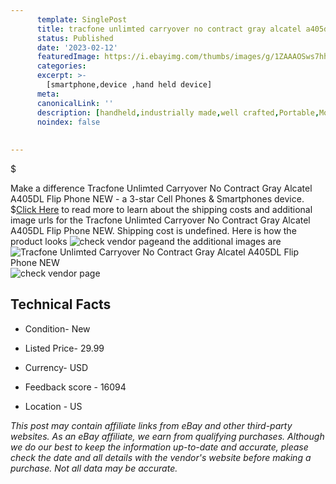 ```yaml
---
      template: SinglePost
      title: tracfone unlimted carryover no contract gray alcatel a405dl flip phone new
      status: Published
      date: '2023-02-12'
      featuredImage: https://i.ebayimg.com/thumbs/images/g/1ZAAAOSws7hh9vVm/s-l225.jpg
      categories: 
      excerpt: >-
        [smartphone,device ,hand held device]
      meta:
      canonicalLink: ''
      description: [handheld,industrially made,well crafted,Portable,Mobile,Compact,Convenient,Lightweight,Maneuverable,Man-portable,Miniature,Carriable,Hand-held,Light,Holdable,Transportable,Mobile device,Pocket-sized,On-the-go,Wireless,Cordless,Compact size,Convenient size, smartphone,device ,hand held device]
      noindex: false
      
        
---
```

$

Make a difference Tracfone Unlimted Carryover No Contract Gray Alcatel A405DL Flip Phone NEW - a 3-star Cell Phones & Smartphones device.
$[Click Here](https://www.ebay.com/itm/224815725638?hash=item34580fbc46%3Ag%3A1ZAAAOSws7hh9vVm&mkevt=1&mkcid=1&mkrid=711-53200-19255-0&campid=%253CePNCampaignId%253E&customid=%253CreferenceId%253E&toolid=10049) to read more to learn about the shipping costs and additional image urls for the Tracfone Unlimted Carryover No Contract Gray Alcatel A405DL Flip Phone NEW. Shipping cost is undefined. Here is how the product looks ![check vendor page](https://i.ebayimg.com/thumbs/images/g/1ZAAAOSws7hh9vVm/s-l225.jpg)and the additional images are![Tracfone Unlimted Carryover No Contract Gray Alcatel A405DL Flip Phone NEW](https://i.ebayimg.com/images/g/1ZAAAOSws7hh9vVm/s-l1600.jpg)![check vendor page](https://origin-galleryplus.ebayimg.com/ws/web/224815725638_2_0_1/225x225.jpg,https://origin-galleryplus.ebayimg.com/ws/web/224815725638_3_0_1/225x225.jpg,https://origin-galleryplus.ebayimg.com/ws/web/224815725638_4_0_1/225x225.jpg,https://origin-galleryplus.ebayimg.com/ws/web/224815725638_5_0_1/225x225.jpg,https://origin-galleryplus.ebayimg.com/ws/web/224815725638_6_0_1/225x225.jpg,https://origin-galleryplus.ebayimg.com/ws/web/224815725638_7_0_1/225x225.jpg,https://origin-galleryplus.ebayimg.com/ws/web/224815725638_8_0_1/225x225.jpg,https://origin-galleryplus.ebayimg.com/ws/web/224815725638_9_0_1/225x225.jpg,https://origin-galleryplus.ebayimg.com/ws/web/224815725638_10_0_1/225x225.jpg)



 ## Technical Facts 



     
      

 - Condition- New 


      

 - Listed Price- 29.99 


      

 - Currency- USD 


      

 - Feedback score - 16094 


      

 - Location - US 


      
      

 *_This post may contain affiliate links from eBay and other third-party websites. As an eBay affiliate, we earn from qualifying purchases. Although we do our best to keep the information up-to-date and accurate, please check the date and all details with the vendor's website before making a purchase. Not all data may be accurate._*







